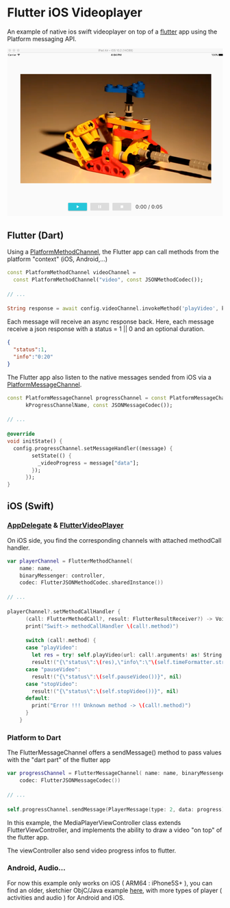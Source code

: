 # Flutter iOS Videoplayer

An example of native ios swift videoplayer on top of a [flutter](http://flutter.io) app using the Platform messaging API.

![screen](screen.png)

## Flutter (Dart)

Using a [PlatformMethodChannel](https://docs.flutter.io/flutter/services/PlatformMethodChannel-class.html), the Flutter app can call methods from the platform "context" (iOS, Android,...) 

```dart
const PlatformMethodChannel videoChannel =
  const PlatformMethodChannel("video", const JSONMethodCodec());

// ...

String response = await config.videoChannel.invokeMethod('playVideo', kVideoUrl);

```

Each message will receive an async response back.
Here, each message receive a json response with a status = 1 || 0 and an optional duration.

```json
{
  "status":1,
  "info":"0:20"
}
```
The Flutter app also listen to the native messages sended from iOS 
via a [PlatformMessageChannel](https://docs.flutter.io/flutter/services/PlatformMessageChannel-class.html). 

```dart
const PlatformMessageChannel progressChannel = const PlatformMessageChannel(
      kProgressChannelName, const JSONMessageCodec());

// ...

@override
void initState() {
  config.progressChannel.setMessageHandler((message) {
        setState(() {
          _videoProgress = message["data"];
        });
      });
}

```

## iOS (Swift)

### [AppDelegate](https://github.com/rxlabz/flutter_videoplayer/blob/master/ios/Runner/AppDelegate.swift) & [FlutterVideoPlayer](https://github.com/rxlabz/flutter_videoplayer/blob/master/ios/Runner/player_listeners.swift)

On iOS side, you find the corresponding channels with attached methodCall handler.

```swift
var playerChannel = FlutterMethodChannel(
    name: name,
    binaryMessenger: controller,
    codec: FlutterJSONMethodCodec.sharedInstance())

// ...

playerChannel?.setMethodCallHandler {
      (call: FlutterMethodCall?, result: FlutterResultReceiver?) -> Void in
      print("Swift-> methodCallHandler \(call!.method)")

      switch (call!.method) {
      case "playVideo":
        let res = try! self.playVideo(url: call!.arguments! as! String)
        result!("{\"status\":\(res),\"info\":\"\(self.timeFormatter.string(from: self.getVideoDuration())!)\"}", nil)
      case "pauseVideo":
        result!("{\"status\":\(self.pauseVideo())}", nil)
      case "stopVideo":
        result!("{\"status\":\(self.stopVideo())}", nil)
      default:
        print("Error !!! Unknown method -> \(call!.method)")
      }
    }

```

### Platform to Dart

The FlutterMessageChannel offers a sendMessage() method to pass values with the "dart part" of the flutter app

```swift
var progressChannel = FlutterMessageChannel( name: name, binaryMessenger: controller,
    codec: FlutterJSONMessageCodec())

// ...

self.progressChannel.sendMessage(PlayerMessage(type: 2, data: progress).toMap())
```

In this example, the MediaPlayerViewController class extends FlutterViewController, and implements the ability to draw a video "on top" of the flutter app. 

The viewController also send video progress infos to flutter.

### Android, Audio...

For now this example only works on iOS ( ARM64 : iPhone5S+ ), you can find 
an older, sketchier ObjC/Java example [here](https://github.com/rxlabz/flutter-mediaplayer-plugin),
 with more types of player ( activities and audio ) for Android and iOS.